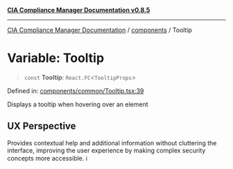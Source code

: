 [**CIA Compliance Manager Documentation v0.8.5**](../../README.md)

***

[CIA Compliance Manager Documentation](../../modules.md) / [components](../README.md) / Tooltip

# Variable: Tooltip

> `const` **Tooltip**: `React.FC`\<`TooltipProps`\>

Defined in: [components/common/Tooltip.tsx:39](https://github.com/Hack23/cia-compliance-manager/blob/b7c3bc9644fb5b9d82b5b184ba290206da25104b/src/components/common/Tooltip.tsx#L39)

Displays a tooltip when hovering over an element

## UX Perspective

Provides contextual help and additional information without
cluttering the interface, improving the user experience by
making complex security concepts more accessible. ℹ️
